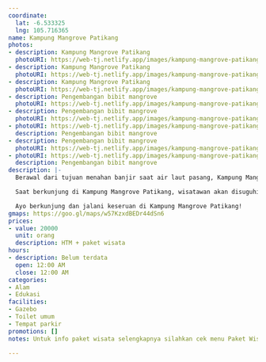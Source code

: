 ```yaml
---
coordinate:
  lat: -6.533325
  lng: 105.716365
name: Kampung Mangrove Patikang
photos:
- description: Kampung Mangrove Patikang
  photoURI: https://web-tj.netlify.app/images/kampung-mangrove-patikang-1.jpg
- description: Kampung Mangrove Patikang
  photoURI: https://web-tj.netlify.app/images/kampung-mangrove-patikang-2.jpg
- description: Kampung Mangrove Patikang
  photoURI: https://web-tj.netlify.app/images/kampung-mangrove-patikang-3.jpg
- description: Pengembangan bibit mangrove
  photoURI: https://web-tj.netlify.app/images/kampung-mangrove-patikang-8.jpg
- description: Pengembangan bibit mangrove
  photoURI: https://web-tj.netlify.app/images/kampung-mangrove-patikang-6.jpg
- photoURI: https://web-tj.netlify.app/images/kampung-mangrove-patikang-4.jpg
  description: Pengembangan bibit mangrove
- description: Pengembangan bibit mangrove
  photoURI: https://web-tj.netlify.app/images/kampung-mangrove-patikang-7.jpg
- photoURI: https://web-tj.netlify.app/images/kampung-mangrove-patikang-5.jpg
  description: Pengembangan bibit mangrove
description: |-
  Berawal dari tujuan menahan banjir saat air laut pasang, Kampung Mangrove Patikang kini menjadi salah satu objek pariwisata yang dibuka oleh Dinas Pariwisata Banten. Selain menjadi pelestarian lingkungan, Kampung Mangrove ini juga menjadi destinasi wisata yang sangat menarik dan turut menunjang perekonomian masyarakat di Buffer Zone KEK Tanjung Lesung.

  Saat berkunjung di Kampung Mangrove Patikang, wisatawan akan disuguhi dengan suasana indah kebun mangrove. Lokasi ini sangat cocok untuk spot foto. Tidak hanya untuk bersenang-senang, wisatawan juga akan mendapatkan edukasi penanaman bakau dari warga lokal.

  Ayo berkunjung dan jalani keseruan di Kampung Mangrove Patikang!
gmaps: https://goo.gl/maps/w57KzxdBEDr44dSn6
prices:
- value: 20000
  unit: orang
  description: HTM + paket wisata
hours:
- description: Belum terdata
  open: 12:00 AM
  close: 12:00 AM
categories:
- Alam
- Edukasi
facilities:
- Gazebo
- Toilet umum
- Tempat parkir
promotions: []
notes: Untuk info paket wisata selengkapnya silahkan cek menu Paket Wisata.

---
```

